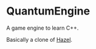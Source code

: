 # QuantumEngine
A game engine to learn C++.

Basically a clone of [Hazel](https://github.com/TheCherno/Hazel).

